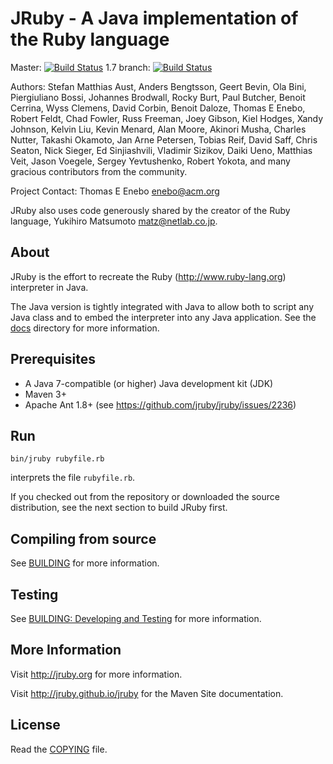 # JRuby -  A Java implementation of the Ruby language

Master: [![Build Status](https://travis-ci.org/jruby/jruby.png?branch=master)](https://travis-ci.org/jruby/jruby) 
1.7 branch: [![Build Status](https://travis-ci.org/jruby/jruby.png?branch=jruby-1_7)](https://travis-ci.org/jruby/jruby/branches)

Authors: Stefan Matthias Aust, Anders Bengtsson, Geert Bevin, Ola Bini,
 Piergiuliano Bossi, Johannes Brodwall, Rocky Burt, Paul Butcher,
 Benoit Cerrina, Wyss Clemens, David Corbin, Benoit Daloze, Thomas E Enebo,
 Robert Feldt, Chad Fowler, Russ Freeman, Joey Gibson, Kiel Hodges,
 Xandy Johnson, Kelvin Liu, Kevin Menard, Alan Moore, Akinori Musha,
 Charles Nutter, Takashi Okamoto, Jan Arne Petersen, Tobias Reif, David Saff,
 Chris Seaton, Nick Sieger, Ed Sinjiashvili, Vladimir Sizikov, Daiki Ueno,
 Matthias Veit, Jason Voegele, Sergey Yevtushenko, Robert Yokota,
   and many gracious contributors from the community.

Project Contact: Thomas E Enebo <enebo@acm.org>

JRuby also uses code generously shared by the creator of the Ruby language, 
Yukihiro Matsumoto <matz@netlab.co.jp>.

## About

JRuby is the effort to recreate the Ruby (http://www.ruby-lang.org) interpreter
in Java.

The Java version is tightly integrated with Java to allow both to script
any Java class and to embed the interpreter into any Java application. 
See the [docs](docs) directory for more information.

## Prerequisites

* A Java 7-compatible (or higher) Java development kit (JDK)
* Maven 3+
* Apache Ant 1.8+ (see https://github.com/jruby/jruby/issues/2236)

## Run

    bin/jruby rubyfile.rb

interprets the file `rubyfile.rb`.

If you checked out from the repository or downloaded the source distribution,
see the next section to build JRuby first.

## Compiling from source

See [BUILDING](BUILDING.md) for more information.

## Testing

See [BUILDING: Developing and Testing](BUILDING.md#developing-and-testing) for
more information.

## More Information

Visit http://jruby.org for more information.

Visit http://jruby.github.io/jruby for the Maven Site documentation.

## License

Read the [COPYING](COPYING) file.
